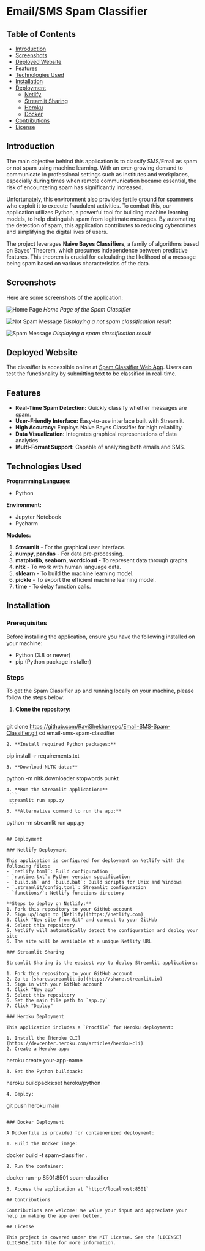 # Email/SMS Spam Classifier

## Table of Contents
- [Introduction](#introduction)
- [Screenshots](#screenshots)
- [Deployed Website](#deployed-website)
- [Features](#features)
- [Technologies Used](#technologies-used)
- [Installation](#installation)
- [Deployment](#deployment)
  - [Netlify](#netlify-deployment)
  - [Streamlit Sharing](#streamlit-sharing)
  - [Heroku](#heroku-deployment)
  - [Docker](#docker-deployment)
- [Contributions](#contributions)
- [License](#license)

## Introduction

The main objective behind this application is to classify SMS/Email as spam or not spam using machine learning. With an ever-growing demand to communicate in professional settings such as institutes and workplaces, especially during times when remote communication became essential, the risk of encountering spam has significantly increased.

Unfortunately, this environment also provides fertile ground for spammers who exploit it to execute fraudulent activities. To combat this, our application utilizes Python, a powerful tool for building machine learning models, to help distinguish spam from legitimate messages. By automating the detection of spam, this application contributes to reducing cybercrimes and simplifying the digital lives of users.

The project leverages **Naive Bayes Classifiers**, a family of algorithms based on Bayes' Theorem, which presumes independence between predictive features. This theorem is crucial for calculating the likelihood of a message being spam based on various characteristics of the data.

## Screenshots

Here are some screenshots of the application:

![Home Page](visuals/ss/Home.png)
*Home Page of the Spam Classifier*

![Not Spam Message](visuals/ss/NotSpam.png)
*Displaying a not spam classification result*

![Spam Message](visuals/ss/Spam.png)
*Displaying a spam classification result*

## Deployed Website

The classifier is accessible online at [Spam Classifier Web App](). Users can test the functionality by submitting text to be classified in real-time.

## Features

- **Real-Time Spam Detection:** Quickly classify whether messages are spam.
- **User-Friendly Interface:** Easy-to-use interface built with Streamlit.
- **High Accuracy:** Employs Naive Bayes Classifier for high reliability.
- **Data Visualization:** Integrates graphical representations of data analytics.
- **Multi-Format Support:** Capable of analyzing both emails and SMS.

## Technologies Used

**Programming Language:** 
- Python

**Environment:**
- Jupyter Notebook
- Pycharm

**Modules:**
1. **Streamlit** - For the graphical user interface.
2. **numpy, pandas** - For data pre-processing.
3. **matplotlib, seaborn, wordcloud** - To represent data through graphs.
4. **nltk** - To work with human language data.
5. **sklearn** - To build the machine learning model.
6. **pickle** - To export the efficient machine learning model.
7. **time** - To delay function calls.

## Installation

### Prerequisites
Before installing the application, ensure you have the following installed on your machine:
- Python (3.8 or newer)
- pip (Python package installer)

### Steps
To get the Spam Classifier up and running locally on your machine, please follow the steps below:

1. **Clone the repository:**
   ```
  git clone https://github.com/RaviShekharrepo/Email-SMS-Spam-Classifier.git
   cd email-sms-spam-classifier
   ```
2. **Install required Python packages:**
   ```
   pip install -r requirements.txt
   ```
3. **Download NLTK data:**
   ```
   python -m nltk.downloader stopwords punkt
   ```
4. **Run the Streamlit application:**
    ```
    streamlit run app.py
    ```
5. **Alternative command to run the app:**
   ```
   python -m streamlit run app.py
   ```

## Deployment

### Netlify Deployment

This application is configured for deployment on Netlify with the following files:
- `netlify.toml`: Build configuration
- `runtime.txt`: Python version specification
- `build.sh` and `build.bat`: Build scripts for Unix and Windows
- `.streamlit/config.toml`: Streamlit configuration
- `functions/`: Netlify functions directory

**Steps to deploy on Netlify:**
1. Fork this repository to your GitHub account
2. Sign up/Login to [Netlify](https://netlify.com)
3. Click "New site from Git" and connect to your GitHub
4. Select this repository
5. Netlify will automatically detect the configuration and deploy your site
6. The site will be available at a unique Netlify URL

### Streamlit Sharing

Streamlit Sharing is the easiest way to deploy Streamlit applications:

1. Fork this repository to your GitHub account
2. Go to [share.streamlit.io](https://share.streamlit.io)
3. Sign in with your GitHub account
4. Click "New app"
5. Select this repository
6. Set the main file path to `app.py`
7. Click "Deploy"

### Heroku Deployment

This application includes a `Procfile` for Heroku deployment:

1. Install the [Heroku CLI](https://devcenter.heroku.com/articles/heroku-cli)
2. Create a Heroku app:
   ```
   heroku create your-app-name
   ```
3. Set the Python buildpack:
   ```
   heroku buildpacks:set heroku/python
   ```
4. Deploy:
   ```
   git push heroku main
   ```

### Docker Deployment

A Dockerfile is provided for containerized deployment:

1. Build the Docker image:
   ```
   docker build -t spam-classifier .
   ```
2. Run the container:
   ```
   docker run -p 8501:8501 spam-classifier
   ```
3. Access the application at `http://localhost:8501`

## Contributions

Contributions are welcome! We value your input and appreciate your help in making the app even better.

## License

This project is covered under the MIT License. See the [LICENSE](LICENSE.txt) file for more information.